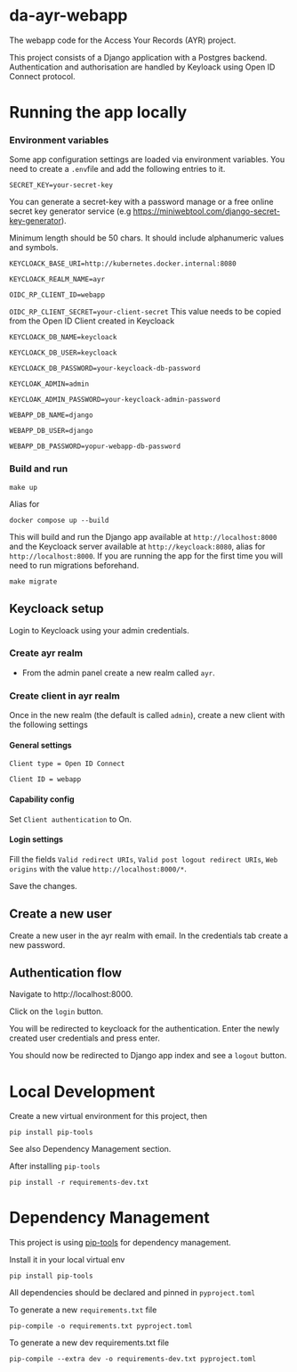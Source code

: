 # da-ayr-webapp
The webapp code for the Access Your Records (AYR) project.

This project consists of a Django application with a Postgres backend. Authentication and authorisation are handled
by Keyloack using Open ID Connect protocol.

# Running the app locally

### Environment variables

Some app configuration settings are loaded via environment variables.
You need to create a `.env`file and add the following entries to it.


`SECRET_KEY=your-secret-key`

You can generate a secret-key with a password manage or a free online secret key generator service
(e.g https://miniwebtool.com/django-secret-key-generator).

Minimum length should be 50 chars. It should include alphanumeric values and symbols.

`KEYCLOACK_BASE_URI=http://kubernetes.docker.internal:8080`

`KEYCLOACK_REALM_NAME=ayr`

`OIDC_RP_CLIENT_ID=webapp`

`OIDC_RP_CLIENT_SECRET=your-client-secret`
This value needs to be copied from the Open ID Client created in Keycloack


`KEYCLOACK_DB_NAME=keycloack`

`KEYCLOACK_DB_USER=keycloack`

`KEYCLOACK_DB_PASSWORD=your-keycloack-db-password`

`KEYCLOAK_ADMIN=admin`

`KEYCLOAK_ADMIN_PASSWORD=your-keycloack-admin-password`

`WEBAPP_DB_NAME=django`

`WEBAPP_DB_USER=django`

`WEBAPP_DB_PASSWORD=yopur-webapp-db-password`

### Build and run

    make up

Alias for

    docker compose up --build

This will build and run the Django app available at `http://localhost:8000` and the Keycloack server available at `http://keycloack:8080`, alias for `http://localhost:8000`.
If you are running the app for the first time you will need to run migrations beforehand.

    make migrate

## Keycloack setup

Login to Keycloack using your admin credentials.

### Create ayr realm
- From the admin panel create a new realm called `ayr`.

### Create client in ayr realm
Once in the new realm (the default is called `admin`), create a new client with the following settings
#### General settings

`Client type = Open ID Connect`

`Client ID = webapp`
#### Capability config

Set `Client authentication` to On.


#### Login settings

Fill the fields `Valid redirect URIs`, `Valid post logout redirect URIs`, `Web origins` with the value `http://localhost:8000/*`.

Save the changes.
## Create a new user

Create a new user in the ayr realm with email. In the credentials tab create a new password.
## Authentication flow

Navigate to http://localhost:8000.

Click on the `login` button.

You will be redirected to keycloack for the authentication.
Enter the newly created user credentials and press enter.

You should now be redirected to Django app index and see a `logout` button.

# Local Development
Create a new virtual environment for this project, then

    pip install pip-tools

See also Dependency Management section.

After installing `pip-tools`

    pip install -r requirements-dev.txt


# Dependency Management

This project is using [pip-tools](https://github.com/jazzband/pip-tools/) for dependency management.

Install it in your local virtual env

    pip install pip-tools

All dependencies should be declared and pinned in `pyproject.toml`

To generate a new `requirements.txt` file

    pip-compile -o requirements.txt pyproject.toml

To generate a new dev requirements.txt file

    pip-compile --extra dev -o requirements-dev.txt pyproject.toml
